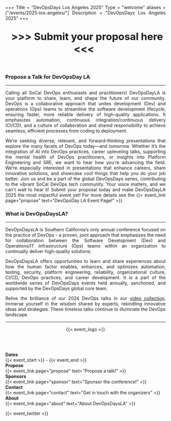 +++
Title = "DevOpsDays Los Angeles 2025"
Type = "welcome"
aliases = ["/events/2025-los-angeles/"]
Description = "DevOpsDays Los Angeles 2025"
+++
<br>

<center>
  <h2><a href="https://www.socallinuxexpo.org/scale/22x/cfp" style="font-size: 1.5em; padding: 5 10px;text-decoration: none; border-radius: 5px;">&gt;&gt;&gt; Submit your proposal here &lt;&lt;&lt;</a></h2>
</center>
<br>

<div class = "row" id = "main-row">
  <div class = "col-md-6 push-md-8" id = "left-col">
  <h3>Propose a Talk for DevOpsDay LA</h3>
  <hr>
  <p>
  Calling all SoCal DevOps enthusiasts and practitioners! DevOpsDayLA is your platform to share, learn, and shape the future of our community. DevOps is a collaborative approach that unites development (Dev) and operations (Ops) teams to streamline the software development lifecycle, ensuring faster, more reliable delivery of high-quality applications. It emphasizes automation, continuous integration/continuous delivery (CI/CD), and a culture of collaboration and shared responsibility to achieve seamless, efficient processes from coding to deployment.
  </p>
  <p>
  We’re seeking diverse, relevant, and forward-thinking presentations that explore the many facets of DevOps today—and tomorrow. Whether it’s the integration of AI into DevOps practices, career upleveling talks, supporting the mental health of DevOps practitioners, or insights into Platform Engineering and SRE, we want to hear how you’re advancing the field. We’re especially interested in presentations that enhance careers, share innovative solutions, and showcase cool things that help you do your job better. Join us and be a part of the global DevOpsDays series, contributing to the vibrant SoCal DevOps tech community. Your voice matters, and we can't wait to hear it! Submit your proposal today and make DevOpsDayLA 2025 the most impactful event yet! For more details see the {{< event_link page="propose" text="DevOpsDay LA Event Page!" >}}
  </p>
  <h3>What is DevOpsDaysLA?</h3>
  <hr>
  <p>
  DevOpsDaysLA is Southern California’s only annual conference focused on the practice of DevOps - a proven, joint approach that emphasizes the need for collaboration between the Software Development (Dev) and Operations/IT Infrastructure (Ops) teams within an organization to continually deliver high-quality solutions.
  <br>
  <p>
  DevOpsDaysLA offers opportunities to learn and share experiences about how the human factor enables, enhances, and optimizes automation, testing, security, platform engineering, reliability, organizational culture, CI/CD, DevOps practices, and career development. It is a part of the worldwide series of DevOpsDays events held annually, sanctioned, and supported by the DevOpsDays global core team.
  <p>
  Relive the brilliance of our 2024 DevOps talks in our <a href="https://devopsdays.org/events/2024-los-angeles/program">video collection</a>. Immerse yourself in the wisdom shared by experts, rekindling innovative ideas and strategies. These timeless talks continue to illuminate the DevOps landscape.
  <hr>
  </div>
  <div class = "col-md-6 push-md-4" id = "right-col">
    <div style="text-align: center; ">
      {{< event_logo >}}
    </div>
  </div>

  
</div>

<br><br>

<div class = "row">
  <div class = "col-md-2">
    <strong>Dates</strong>
  </div>
  <div class = "col-md-8">
    {{< event_start >}} - {{< event_end >}}
  </div>
</div>

<div class = "row">
  <div class = "col-md-2">
    <strong>Propose</strong>
  </div>
  <div class = "col-md-8">
    {{< event_link page="propose" text="Propose a talk!" >}}
  </div>
</div>

<div class = "row">
  <div class = "col-md-2">
    <strong>Sponsors</strong>
  </div>
  <div class = "col-md-8">
    {{< event_link page="sponsor" text="Sponsor the conference!" >}}
  </div>
</div>

<div class = "row">
  <div class = "col-md-2">
    <strong>Contact</strong>
  </div>
  <div class = "col-md-8">
    {{< event_link page="contact" text="Get in touch with the organizers" >}}
  </div>
</div>

<div class = "row">
  <div class = "col-md-2">
    <strong>About</strong>
  </div>
  <div class = "col-md-8">
    {{< event_link page="about" text="About DevOpsDaysLA" >}}
  </div>
</div>

<!-- Uncomment if you added your city twitter name -->

{{< event_twitter >}}

<style>
  p {
    text-align: justify;
  }
</style>
